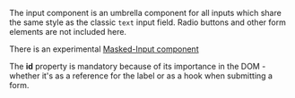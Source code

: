 The input component is an umbrella component for all inputs which share the same style as the classic `text` input field. Radio buttons and other form elements are not included here.

There is an experimental [Masked-Input component](/uilib/components/input-masked/)

The **id** property is mandatory because of its importance in the DOM - whether it's as a reference for the label or as a hook when submitting a form.
